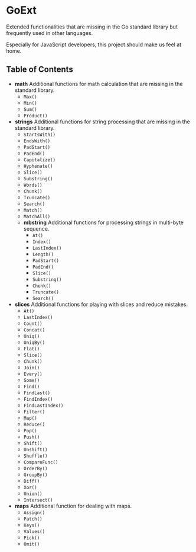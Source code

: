 # GoExt

Extended functionalities that are missing in the Go standard library but frequently used in other
languages.

Especially for JavaScript developers, this project should make us feel at home.

## Table of Contents

- **math** Additional functions for math calculation that are missing in the standard library.
    - `Max()`
    - `Min()`
    - `Sum()`
    - `Product()`
- **strings** Additional functions for string processing that are missing in the standard library.
    - `StartsWith()`
    - `EndsWith()`
    - `PadStart()`
    - `PadEnd()`
    - `Capitalize()`
    - `Hyphenate()`
    - `Slice()`
    - `Substring()`
    - `Words()`
    - `Chunk()`
    - `Truncate()`
    - `Search()`
    - `Match()`
    - `MatchAll()`
    - **mbstring** Additional functions for processing strings in multi-byte sequence.
        - `At()`
        - `Index()`
        - `LastIndex()`
        - `Length()`
        - `PadStart()`
        - `PadEnd()`
        - `Slice()`
        - `Substring()`
        - `Chunk()`
        - `Truncate()`
        - `Search()`
- **slices** Additional functions for playing with slices and reduce mistakes.
    - `At()`
    - `LastIndex()`
    - `Count()`
    - `Concat()`
    - `Uniq()`
    - `UniqBy()`
    - `Flat()`
    - `Slice()`
    - `Chunk()`
    - `Join()`
    - `Every()`
    - `Some()`
    - `Find()`
    - `FindLast()`
    - `FindIndex()`
    - `FindLastIndex()`
    - `Filter()`
    - `Map()`
    - `Reduce()`
    - `Pop()`
    - `Push()`
    - `Shift()`
    - `Unshift()`
    - `Shuffle()`
    - `CompareFunc()`
    - `OrderBy()`
    - `GroupBy()`
    - `Diff()`
    - `Xor()`
    - `Union()`
    - `Intersect()`
- **maps** Additional function for dealing with maps.
    - `Assign()`
    - `Patch()`
    - `Keys()`
    - `Values()`
    - `Pick()`
    - `Omit()`
